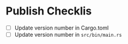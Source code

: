 # Publish Checklis

- [ ] Update version number in Cargo.toml
- [ ] Update version number in `src/bin/main.rs`
